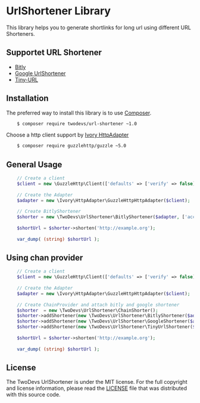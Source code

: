 UrlShortener Library
=========================================

This library helps you to generate shortlinks for long url using different URL Shorteners.

Supportet URL Shortener
-----------------------

* [Bitly](https://bitly.com)
* [Google UrlShortener](http://goo.gl/)
* [Tiny-URL](http://www.tiny-url.info/)

Installation
------------

The preferred way to install this library is to use [Composer](http://getcomposer.org).

```bash
    $ composer require twodevs/url-shortener ~1.0
```

Choose a http client support by [Ivory HttpAdapter](https://github.com/egeloen/ivory-http-adapter)

```bash
    $ composer require guzzlehttp/guzzle ~5.0
```

General Usage
-------------

```php
    // Create a client
    $client = new \GuzzleHttp\Client(['defaults' => ['verify' => false]]);
    
    // Create the Adapter
    $adapter = new \Ivory\HttpAdapter\GuzzleHttpHttpAdapter($client);
    
    // Create BitlyShortener
    $shorter = new \TwoDevs\UrlShortener\BitlyShortener($adapter, ['access_token' => 'your-token']));
    
    $shortUrl = $shorter->shorten('http://example.org');
    
    var_dump( (string) $shortUrl );
```

Using chan provider
-------------

```php
    // Create a client
    $client = new \GuzzleHttp\Client(['defaults' => ['verify' => false]]);
    
    // Create the Adapter
    $adapter = new \Ivory\HttpAdapter\GuzzleHttpHttpAdapter($client);
    
    // Create ChainProvider and attach bitly and google shortener
    $shorter  = new \TwoDevs\UrlShortener\ChainShorter();
    $shorter->addShortener(new \TwoDevs\UrlShortener\BitlyShortener($adapter, ['access_token' => 'your-token']));
    $shorter->addShortener(new \TwoDevs\UrlShortener\GoogleShortener($adapter, ['key' => 'your-key']));
    $shorter->addShortener(new \TwoDevs\UrlShortener\TinyUrlShortener($adapter));
    
    $shortUrl = $shorter->shorten('http://example.org');
    
    var_dump( (string) $shortUrl );
```


License
-------

The TwoDevs UrlShortener is under the MIT license. For the full copyright and license information, please read the
[LICENSE](/LICENSE) file that was distributed with this source code.
